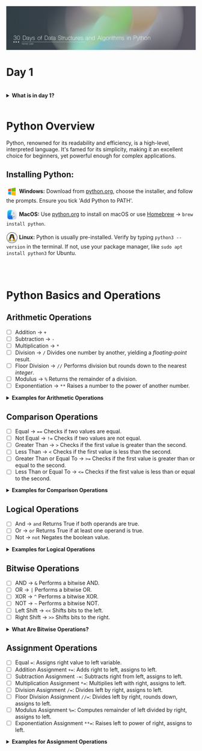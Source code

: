 <img src='../Files/Images/Header.jpg'>

# Day 1

<br>
<details>
<summary>
<strong>What is in day 1?</strong>  
</summary>

   - [Python Overview](#Python-Overview)
      - [Installing Python](#Installing-Python)
   - [Python Basics and Operations](#Python-Basics-and-Operations)
      - [Arithmetic Operations](#Arithmetic-Operations)
      - [Comparison Operations](#Comparison-Operations)
      - [Logical Operations](#Logical-Operations)
      - [Bitwise Operations](#Bitwise-Operations)
    

</details>


<br>

# Python Overview
Python, renowned for its readability and efficiency, is a high-level, interpreted language. It's famed for its simplicity, making it an excellent choice for beginners, yet powerful enough for complex applications.

## Installing Python:

<img src='/Files/Images/windows-icon.png' width='30' align='center'> </img> **Windows:** 
Download from [python.org](https://www.python.org/downloads/windows/), choose the installer, and follow the prompts. Ensure you tick 'Add Python to PATH'.

<img src='/Files/Images/mac-icon.png' width='30' align='center'> </img> **MacOS:** 
Use [python.org](https://www.python.org/downloads/macos/) to install on macOS or use [Homebrew](https://docs.brew.sh/Homebrew-and-Python) -> `brew install python`.

<img src='/Files/Images/Linux-icon.png' width='30' align='center'> </img>
**Linux:** Python is usually pre-installed. Verify by typing `python3 --version` in the terminal. If not, use your package manager, like `sudo apt install python3` for Ubuntu.

<br>
<br>

# Python Basics and Operations

## Arithmetic Operations

- [ ] Addition -> ` + ` <br>
- [ ] Subtraction -> ` - ` <br>
- [ ] Multiplication -> ` * ` <br>
- [ ] Division -> ` / ` Divides one number by another, yielding a _floating-point_ result. <br>
- [ ] Floor Division -> ` // ` Performs division but rounds down to the nearest _integer_. <br>
- [ ] Modulus -> ` % ` Returns the remainder of a division. <br>
- [ ] Exponentiation -> ` ** ` Raises a number to the power of another number. <br>

<details>
<summary>
<strong>Examples for Arithmetic Operations</strong>  
</summary>
   
```python
print(5 + 3)  # 8
print(10 - 2)  # 8
print(4 * 2)  # 8
print(16 / 2)  # 8.0
print(17 // 2)  # 8
print(18 % 10)  # 8
print(2 ** 3)  # 8
```

</details>


## Comparison Operations

- [ ] Equal -> ` == ` Checks if two values are equal. <br>
- [ ] Not Equal -> ` != ` Checks if two values are not equal. <br>
- [ ] Greater Than -> ` > ` Checks if the first value is greater than the second. <br>
- [ ] Less Than -> ` < ` Checks if the first value is less than the second. <br>
- [ ] Greater Than or Equal To -> ` >= ` Checks if the first value is greater than or equal to the second. <br>
- [ ] Less Than or Equal To -> ` <= ` Checks if the first value is less than or equal to the second. <br>

<details>
<summary>
<strong>Examples for Comparison Operations</strong>  
</summary>
  
```python
print(8 == 8)  # True
print(7 != 8)  # True
print(9 > 8)  # True
print(7 < 8)  # True
print(8 >= 8)  # True
print(8 <= 8)  # True
```
</details>

## Logical Operations

- [ ] And -> ` and ` Returns True if both operands are true. <br>
- [ ] Or -> ` or ` Returns True if at least one operand is true. <br>
- [ ] Not -> ` not ` Negates the boolean value. <br>

<details>
<summary>
<strong>Examples for Logical Operations</strong>  
</summary>
  
```python
print(True and False)  # False
print(True or False)  # True
print(not True)  # False
```
</details>

## Bitwise Operations



- [ ] AND -> ` & ` Performs a bitwise AND. <br>
- [ ] OR -> ` | ` Performs a bitwise OR. <br>
- [ ] XOR -> ` ^ ` Performs a bitwise XOR. <br>
- [ ] NOT -> ` ~ ` Performs a bitwise NOT. <br>
- [ ] Left Shift -> ` << ` Shifts bits to the left. <br>
- [ ] Right Shift -> ` >> ` Shifts bits to the right. <br>

<details>
<summary>
<strong>What Are Bitwise Operations?</strong>  
</summary>

- `AND (&):` Compares two numbers bit by bit. The result is 1 for each bit where both numbers have a 1. Otherwise, it's 0.  
Example: For 5 (101 in binary) & 3 (011 in binary), only the last bit matches (1 & 1 = 1), so the result is 001 or 1 in decimal.

- `OR (|):`Compares bit by bit. If at least one of the two numbers has a 1 in a particular position, the result gets a 1 in that position.  
Example: For 5 (101 in binary) | 3 (011 in binary), the result is 111 or 7 in decimal, since in each position at least one of the numbers has a 1.

- `XOR (^):` This is a bit like OR, but if both numbers have a 1 in the same position, the result gets a 0 in that position.  
Example: For 5 (101 in binary) ^ 3 (011 in binary), the result is 110 or 6 in decimal. This is because the first and last bits are different in the two numbers.

- `NOT (~):`This flips all the bits of a number. If a bit is 1, it becomes 0, and vice versa.
Example: For ~5, every bit in 5 (101 in binary) is flipped, resulting in 010 in binary (or 2 in decimal, but note that Python handles this operation a bit differently due to how it represents negative numbers).

- `Left Shift (<<):` Moves all the bits in a number to the left by a certain number of places (specified by you). This is like multiplying the number by 2 for each shift.  
Example: 5 (101 in binary) shifted left by 1 place (1010 in binary) is 10 in decimal.

- `Right Shift (>>):` Moves all the bits in a number to the right by a certain number of places. This is like dividing the number by 2 for each shift.  
Example: 5 (101 in binary) shifted right by 1 place (010 in binary) is 2 in decimal.
```python
print(5 & 3)  # 1
print(5 | 3)  # 7
print(5 ^ 3)  # 6
print(~5)  # -6
print(5 << 1)  # 10
print(5 >> 1)  # 2
```
</details>

## Assignment Operations

- [ ] Equal `=`: Assigns right value to left variable.
- [ ] Addition Assignment `+=`: Adds right to left, assigns to left.
- [ ] Subtraction Assignment `-=`: Subtracts right from left, assigns to left.
- [ ] Multiplication Assignment `*=`: Multiplies left with right, assigns to left.
- [ ] Division Assignment `/=`: Divides left by right, assigns to left.
- [ ] Floor Division Assignment `//=`: Divides left by right, rounds down, assigns to left.
- [ ] Modulus Assignment `%=`: Computes remainder of left divided by right, assigns to left.
- [ ] Exponentiation Assignment `**=`: Raises left to power of right, assigns to left.

<details>
<summary>
<strong>Examples for Assignment Operations</strong>  
</summary>
  
```python
x = 100     # Initial: x = 100
x += 20     # Addition: x = 100 + 20, so x = 120
x -= 50     # Subtraction: x = 120 - 50, so x = 70
x *= 2      # Multiplication: x = 70 * 2, so x = 140
x /= 10     # Division: x = 140 / 10, so x = 14.0
x //= 5     # Floor Division: x = 14.0 // 5, so x = 2.0
x %= 3      # Modulus: x = 2.0 % 3, so x = 2.0
x **= 3     # Exponentiation: x = 2.0 ** 3, so x = 8.0
```
</details>
